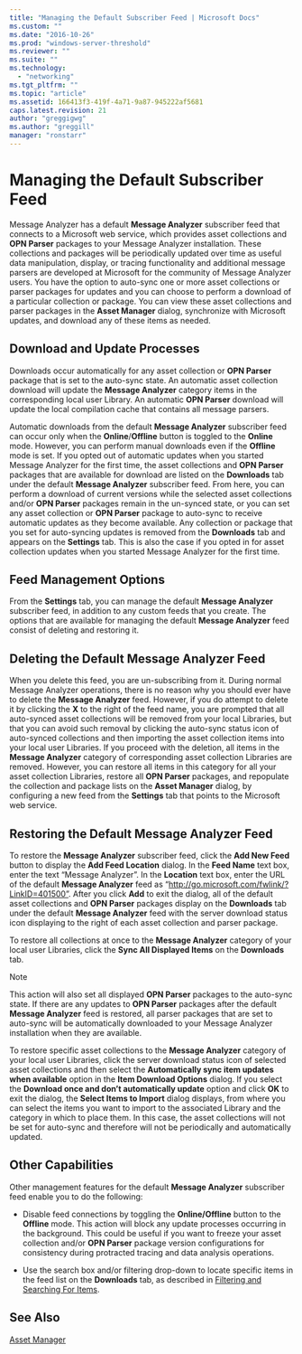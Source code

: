 ```yaml
---
title: "Managing the Default Subscriber Feed | Microsoft Docs"
ms.custom: ""
ms.date: "2016-10-26"
ms.prod: "windows-server-threshold"
ms.reviewer: ""
ms.suite: ""
ms.technology: 
  - "networking"
ms.tgt_pltfrm: ""
ms.topic: "article"
ms.assetid: 166413f3-419f-4a71-9a87-945222af5681
caps.latest.revision: 21
author: "greggigwg"
ms.author: "greggill"
manager: "ronstarr"
---
```

# Managing the Default Subscriber Feed
Message Analyzer has a default **Message Analyzer** subscriber feed that connects to a Microsoft web service, which provides asset collections and **OPN Parser** packages to your Message Analyzer installation. These collections and packages will be periodically updated over time as useful data manipulation, display, or tracing functionality and additional message parsers are developed at Microsoft for the community of Message Analyzer users. You have the option to auto-sync one or more asset collections or parser packages for updates and you can choose to perform a download of a particular collection or package. You can view these asset collections and parser packages in the **Asset Manager** dialog, synchronize with Microsoft updates, and download any of these items as needed.  
  
## Download and Update Processes  
 Downloads occur automatically for any asset collection or **OPN Parser** package that is set to the auto-sync state. An automatic asset collection download will update the **Message Analyzer** category items in the corresponding local user Library. An automatic **OPN Parser** download will update the local compilation cache that contains all message parsers.  
  
 Automatic downloads from the default **Message Analyzer** subscriber feed can occur only when the **Online**/**Offline** button is toggled to the **Online** mode. However, you can perform manual downloads even if the **Offline** mode is set. If you opted out of automatic updates when you started Message Analyzer for the first time, the asset collections and **OPN Parser** packages that are available for download are listed on the **Downloads** tab under the default **Message Analyzer** subscriber feed. From here, you can perform a download of current versions while the selected asset collections and/or **OPN Parser** packages remain in the un-synced state, or you can set any asset collection or **OPN Parser** package to auto-sync to receive automatic updates as they become available. Any collection or package that you set for auto-syncing updates is removed from the **Downloads** tab and appears on the **Settings** tab. This is also the case if you opted in for asset collection updates when you started Message Analyzer for the first time.  
  
## Feed Management Options  
 From the **Settings** tab, you can manage the default **Message Analyzer** subscriber feed, in addition to any custom feeds that you create. The options that are available for managing the default **Message Analyzer** feed consist of deleting and restoring it.  
  
## Deleting the Default Message Analyzer Feed  
 When you delete this feed, you are un-subscribing from it. During normal Message Analyzer operations, there is no reason why you should ever have to delete the **Message Analyzer** feed. However, if you do attempt to delete it by clicking the **X** to the right of the feed name, you are prompted that all auto-synced asset collections will be removed from your local Libraries, but that you can avoid such removal by clicking the auto-sync status icon of auto-synced collections and then importing the asset collection items into your local user Libraries. If you proceed with the deletion, all items in the **Message Analyzer** category of corresponding asset collection Libraries are removed. However, you can restore all items in this category for all your asset collection Libraries, restore all **OPN Parser** packages, and repopulate the collection and package lists on the **Asset Manager** dialog, by configuring a new feed from the **Settings** tab that points to the Microsoft web service.  
  
## Restoring the Default Message Analyzer Feed  
 To restore the **Message Analyzer** subscriber feed, click the **Add New Feed** button to display the **Add Feed Location** dialog. In the **Feed Name** text box, enter the text “Message Analyzer”. In the **Location** text box, enter the URL of the default **Message Analyzer** feed as “http://go.microsoft.com/fwlink/?LinkID=401500”. After you click **Add** to exit the dialog, all of the default asset collections and **OPN Parser** packages display on the **Downloads** tab under the default **Message Analyzer** feed with the server download status icon displaying to the right of each asset collection and parser package.  
  
 To restore all collections at once to the **Message Analyzer** category of your local user Libraries, click the **Sync All Displayed Items** on the **Downloads** tab.  
  
> [!NOTE]
>  This action will also set all displayed **OPN Parser** packages to the auto-sync state. If there are any updates to **OPN Parser** packages after the default **Message Analyzer** feed is restored, all parser packages that are set to auto-sync will be automatically downloaded to your Message Analyzer installation when they are available.  
  
 To restore specific asset collections to the **Message Analyzer** category of your local user Libraries, click the server download status icon of selected asset collections and then select the **Automatically sync item updates when available** option in the **Item Download Options** dialog. If you select the **Download once and don’t automatically update** option and click **OK** to exit the dialog, the **Select Items to Import** dialog displays, from where you can select the items you want to import to the associated Library and the category in which to place them. In this case, the asset collections will not be set for auto-sync and therefore will not be periodically and automatically updated.  
  
## Other Capabilities  
 Other management features for the default **Message Analyzer** subscriber feed enable you to do the following:  
  
-   Disable feed connections by toggling the **Online/Offline** button to the **Offline** mode. This action will block any update processes occurring in the background. This could be useful if you want to freeze your asset collection and/or **OPN Parser** package version configurations for consistency during protracted tracing and data analysis operations.  
  
-   Use the search box and/or filtering drop-down to locate specific items in the feed list on the **Downloads** tab, as described in [Filtering and Searching For Items](filtering-and-searching-for-items.md).  
  
## See Also  
 [Asset Manager](asset-manager.md)